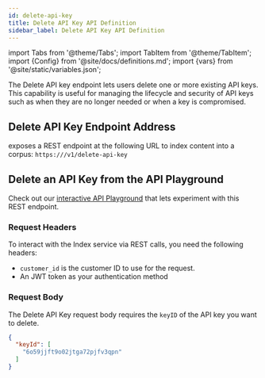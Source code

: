 ```yaml
---
id: delete-api-key
title: Delete API Key API Definition
sidebar_label: Delete API Key API Definition
---
```


import Tabs from '@theme/Tabs';
import TabItem from '@theme/TabItem';
import {Config} from '@site/docs/definitions.md';
import {vars} from '@site/static/variables.json';

The Delete API key endpoint lets users delete one or more existing API keys. 
This capability is useful for managing the lifecycle and security of API keys 
such as when they are no longer needed or when a key is compromised.

## Delete API Key Endpoint Address

<Config v="names.product"/> exposes a REST endpoint at the following URL
to index content into a corpus:
<code>https://<Config v="domains.rest.indexing"/>/v1/delete-api-key</code>

## Delete an API Key from the API Playground

Check out our [interactive API Playground](/docs/rest-api/delete-api-key) that lets 
experiment with this REST endpoint.

### Request Headers

To interact with the Index service via REST calls, you need the following 
headers:

* `customer_id` is the customer ID to use for the request.
* An JWT token as your authentication method

### Request Body


The Delete API Key request body requires the `keyID` of the API key you 
want to delete.


```json
{
  "keyId": [
    "6o59jjft9o02jtga72pjfv3qpn"
  ]
}
```